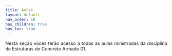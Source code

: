 ```yaml
---
title: Aulas
layout: default
nav_order: 10
has_children: true
has_toc: true
---
```


<p align = "justify">
    Nesta seção vocês terão acesso a todas as aulas ministradas da disciplina de Estruturas de Concreto Armado 01.
</p> 
